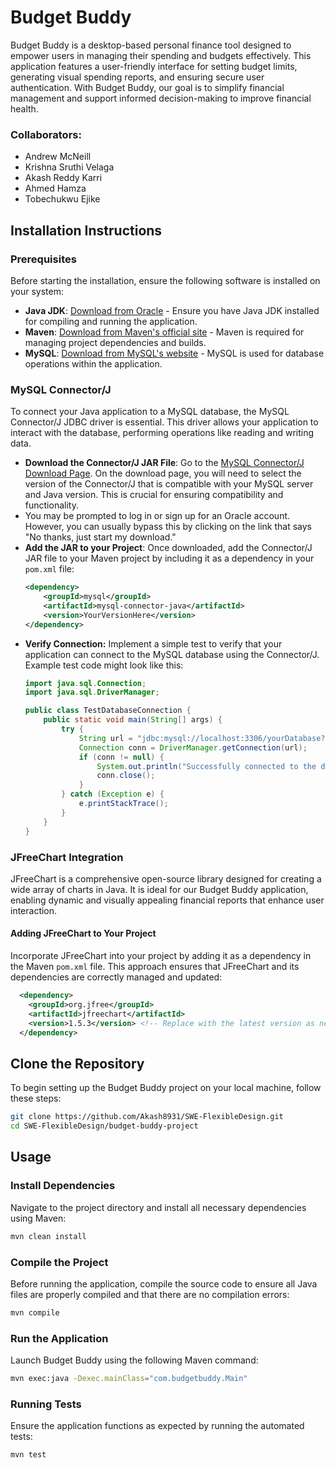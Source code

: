 # Budget Buddy
Budget Buddy is a desktop-based personal finance tool designed to empower users in managing their spending and budgets effectively. This application features a user-friendly interface for setting budget limits, generating visual spending reports, and ensuring secure user authentication. With Budget Buddy, our goal is to simplify financial management and support informed decision-making to improve financial health.

### Collaborators:
- Andrew McNeill
- Krishna Sruthi Velaga
- Akash Reddy Karri
- Ahmed Hamza
- Tobechukwu Ejike

## Installation Instructions

### Prerequisites
Before starting the installation, ensure the following software is installed on your system:
- **Java JDK**: [Download from Oracle](https://www.oracle.com/java/technologies/javase-jdk11-downloads.html) - Ensure you have Java JDK installed for compiling and running the application.
- **Maven**: [Download from Maven's official site](https://maven.apache.org/download.cgi) - Maven is required for managing project dependencies and builds.
- **MySQL**: [Download from MySQL's website](https://dev.mysql.com/downloads/mysql/) - MySQL is used for database operations within the application.

### MySQL Connector/J
To connect your Java application to a MySQL database, the MySQL Connector/J JDBC driver is essential. This driver allows your application to interact with the database, performing operations like reading and writing data.

- **Download the Connector/J JAR File**: Go to the [MySQL Connector/J Download Page](https://dev.mysql.com/downloads/connector/j/). On the download page, you will need to select the version of the Connector/J that is compatible with your MySQL server and Java version. This is crucial for ensuring compatibility and functionality.
- You may be prompted to log in or sign up for an Oracle account. However, you can usually bypass this by clicking on the link that says "No thanks, just start my download."
- **Add the JAR to your Project**: Once downloaded, add the Connector/J JAR file to your Maven project by including it as a dependency in your `pom.xml` file:
  ```xml
  <dependency>
      <groupId>mysql</groupId>
      <artifactId>mysql-connector-java</artifactId>
      <version>YourVersionHere</version>
  </dependency>
- **Verify Connection:** Implement a simple test to verify that your application can connect to the MySQL database using the Connector/J. Example test code might look like this:
   ```java
   import java.sql.Connection;
   import java.sql.DriverManager;

   public class TestDatabaseConnection {
       public static void main(String[] args) {
           try {
               String url = "jdbc:mysql://localhost:3306/yourDatabase?user=yourUsername&password=yourPassword";
               Connection conn = DriverManager.getConnection(url);
               if (conn != null) {
                   System.out.println("Successfully connected to the database.");
                   conn.close();
               }
           } catch (Exception e) {
               e.printStackTrace();
           }
       }
   }
### JFreeChart Integration
JFreeChart is a comprehensive open-source library designed for creating a wide array of charts in Java. It is ideal for our Budget Buddy application, enabling dynamic and visually appealing financial reports that enhance user interaction.

#### Adding JFreeChart to Your Project
Incorporate JFreeChart into your project by adding it as a dependency in the Maven `pom.xml` file. This approach ensures that JFreeChart and its dependencies are correctly managed and updated:

```xml
  <dependency>
    <groupId>org.jfree</groupId>
    <artifactId>jfreechart</artifactId>
    <version>1.5.3</version> <!-- Replace with the latest version as needed -->
  </dependency>
```
## Clone the Repository
To begin setting up the Budget Buddy project on your local machine, follow these steps:
```bash
git clone https://github.com/Akash8931/SWE-FlexibleDesign.git
cd SWE-FlexibleDesign/budget-buddy-project
```
## Usage

### Install Dependencies
Navigate to the project directory and install all necessary dependencies using Maven:
```bash
mvn clean install
```
### Compile the Project
Before running the application, compile the source code to ensure all Java files are properly compiled and that there are no compilation errors:

```bash
mvn compile
```
### Run the Application
Launch Budget Buddy using the following Maven command:
```bash
mvn exec:java -Dexec.mainClass="com.budgetbuddy.Main"
```
### Running Tests
Ensure the application functions as expected by running the automated tests:
```bash
mvn test
```
